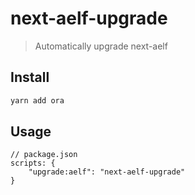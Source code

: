 # next-aelf-upgrade

> Automatically upgrade next-aelf

## Install

```sh
yarn add ora
```

## Usage

```
// package.json
scripts: {
    "upgrade:aelf": "next-aelf-upgrade"
}
```
